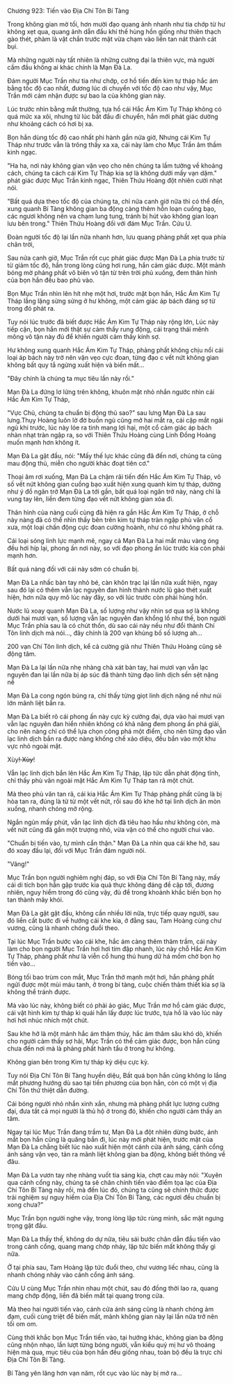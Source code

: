 




Chương 923: Tiến vào Địa Chí Tôn Bí Tàng


Trong không gian mờ tối, hơn mười đạo quang ảnh nhanh như tia chớp từ hư không xẹt qua, quang ảnh dẫn đầu khí thế hùng hồn giống như thiên thạch gào thét, phàm là vật chắn trước mặt vừa chạm vào liền tan nát thành cát bụi.

Mà những người này tất nhiên là những cường đại la thiên vực, mà người cầm đầu không ai khác chính là Mạn Đà La.

Đám người Mục Trần như tia như chớp, cơ hồ tiến đến kim tự tháp hắc ám bằng tốc độ cao nhất, đương lúc di chuyển với tốc độ cao như vậy, Mục Trần mới cảm nhận được sự bao la của không gian này.

Lúc trước nhìn bằng mắt thường, tựa hồ cái Hắc Ám Kim Tự Tháp không có quá mức xa xôi, nhưng từ lúc bắt đầu đi chuyển, hắn mới phát giác dường như khoảng cách có hơi bị xa.

Bọn hắn dùng tốc độ cao nhất phi hành gần nửa giờ, Nhưng cái Kim Tự Tháp như trước vẫn là trông thấy xa xa, cái này làm cho Mục Trần âm thầm kinh ngạc.

"Ha ha, nơi này không gian vặn vẹo cho nên chúng ta lầm tưởng về khoảng cách, chúng ta cách cái Kim Tự Tháp kia sợ là không dưới mấy vạn dặm." phát giác được Mục Trần kinh ngạc, Thiên Thứu Hoàng đột nhiên cười nhạt nói.

"Bất quá dựa theo tốc độ của chúng ta, chỉ nửa canh giờ nữa thì có thể đến, xung quanh Bí Tàng không gian ba động càng thêm hỗn loạn cuồng bạo, các ngươi không nên va chạm lung tung, tránh bị hút vào không gian loạn lưu bên trong." Thiên Thứu Hoàng đối với đám Mục Trần. Cửu U.

Đoàn người tốc độ lại lần nữa nhanh hơn, lưu quang phảng phất xẹt qua phía chân trời,

Sau nửa canh giờ, Mục Trần rốt cục phát giác được Mạn Đà La phía trước từ từ giảm tốc độ, hắn trong lòng cũng hơi rung, hắn cảm giác được. Một mảnh bóng mờ phảng phất vô biên vô tận từ trên trời phủ xuống, đem thân hình của bọn hắn đều bao phủ vào.

Bọn Mục Trần nhìn lên hít nhẹ một hơi, trước mặt bọn hắn, Hắc Ám Kim Tự Tháp lẳng lặng sừng sửng ở hư không, một cảm giác áp bách đáng sợ từ trong đó phát ra.

Tuy nói lúc trước đã biết được Hắc Ám Kim Tự Tháp này rộng lớn, Lúc này tiếp cận, bọn hắn mới thật sự cảm thấy rung động, cái trạng thái mênh mông vô tận này đủ để khiến người cảm thấy kính sợ.

Hư không xung quanh Hắc Ám Kim Tự Tháp, phảng phất không chịu nổi cái loại áp bách này trở nên vặn vẹo cực đoan, từng đạo c vết nứt không gian không bất quy tắ ngừng xuất hiện và biến mất...

"Đây chính là chúng ta mục tiêu lần này rồi."

Mạn Đà La đứng lơ lửng trên không, khuôn mặt nhỏ nhắn ngước nhìn cái Hắc Ám Kim Tự Tháp,

"Vực Chủ, chúng ta chuẩn bị động thủ sao?" sau lưng Mạn Đà La sau lưng.Thụy Hoàng luôn lờ đờ buồn ngủ cũng mở hai mắt ra, cái cặp mắt ngái ngủ khi trước, lúc này lóe ra tinh mang lợi hại, một cổ cảm giác áp bách nhàn nhạt tràn ngập ra, so với Thiên Thứu Hoàng cùng Linh Đồng Hoàng muốn mạnh hơn không ít.

Mạn Đà La gật đầu, nói: "Mấy thế lực khác cũng đã đến nơi, chúng ta cũng mau động thủ, miễn cho người khác đoạt tiên cơ."

Thoại âm rơi xuống, Mạn Đà La chậm rãi tiến đến Hắc Ám Kim Tự Tháp, vô số vết nứt không gian cuồng bạo xuất hiện xung quanh kim tự tháp, dường như ý đồ ngăn trở Mạn Đà La tới gần, bất quá loại ngăn trở này, nàng chỉ là vung tay lên, liền đem từng đạo vết nứt không gian xóa đi.

Thân hình của nàng cuối cùng đã hiện ra gần Hắc Ám Kim Tự Tháp, ở chỗ này nàng đã có thể nhìn thấy bên trên kim tự tháp tràn ngập phù văn cổ xưa, một loại chấn động cực đoan cường hoành, như có như không phát ra.

Cái loại sóng linh lực mạnh mẽ, ngay cả Mạn Đà La hai mắt màu vàng óng đều hơi híp lại, phong ấn nơi này, so với đạo phong ấn lúc trước kia còn phải mạnh hơn.

Bất quá nàng đối với cái này sớm có chuẩn bị.

Mạn Đà La nhấc bàn tay nhỏ bé, càn khôn trạc lại lần nữa xuất hiện, ngay sau đó lại có thêm vẫn lạc nguyên đan hình thành nước lũ gào thét xuất hiện, hơn nữa quy mô lúc này đây, so với lúc trước còn phải hùng hồn.

Nước lũ xoay quanh Mạn Đà La, số lượng như vậy nhìn sơ qua sợ là không dưới hai mươi vạn, số lượng vẫn lạc nguyên đan khổng lồ như thế, bọn người Mục Trần phía sau là có chút thốn, dù sao cái này nếu như đổi thành Chí Tôn linh dịch mà nói..., đây chính là 200 vạn khủng bố số lượng ah...

200 vạn Chí Tôn linh dịch, kể cả cường giả như Thiên Thứu Hoàng cũng sẽ động tâm.

Mạn Đà La lại lần nữa nhẹ nhàng chà xát bàn tay, hai mươi vạn vẫn lạc nguyên đan lại lần nữa bị áp súc đã thành từng đạo linh dịch sền sệt nặng nề

Mạn Đà La cong ngón búng ra, chỉ thấy từng giọt linh dịch nặng nề như núi lớn mãnh liệt bắn ra.

Mạn Đà La biết rõ cái phong ấn này cực kỳ cường đại, dựa vào hai mươi vạn vẫn lạc nguyên đan hiển nhiên không có khả năng đem phong ấn phá giải, cho nên nàng chỉ có thể lựa chọn công phá một điểm, cho nên từng đạo vẫn lạc linh dịch bắn ra được nàng khống chế xảo diệu, đều bắn vào một khu vực nhỏ ngoài mặt.

Xùy~~! Xùy~~!

Vẫn lạc linh dịch bắn lên Hắc Ám Kim Tự Tháp, lập tức dẫn phát động tĩnh, chỉ thấy phù văn ngoài mặt Hắc Ám Kim Tự Tháp tan rã một chút.

Mà theo phù văn tan rã, cái kia Hắc Ám Kim Tự Tháp phảng phất cũng là bị hòa tan ra, đúng là từ từ một vết nứt, rồi sau đó khe hở tại linh dịch ăn mòn xuống, nhanh chóng mở rộng.

Ngắn ngủn mấy phút, vẫn lạc linh dịch đã tiêu hao hầu như không còn, mà vết nứt cũng đã gần một trượng nhỏ, vừa vặn có thể cho người chui vào.

"Chuẩn bị tiến vào, tự mình cẩn thận." Mạn Đà La nhìn qua cái khe hở, sau đó xoay đầu lại, đối với Mục Trần đám người nói.

"Vâng!"

Mục Trần bọn người nghiêm nghị đáp, so với Địa Chí Tôn Bí Tàng này, mấy cái di tích bọn hắn gặp trước kia quả thực không đáng đề cập tới, đương nhiên, nguy hiểm trong đó cũng vậy, đủ để trong khoảnh khắc biến bọn họ tan thành mây khói.

Mạn Đà La gật gật đầu, không cần nhiều lời nữa, trực tiếp quay người, sau đó liền cất bước đi về hướng cái khe kia, ở đằng sau, Tam Hoàng cùng chư vương, cũng là nhanh chóng đuổi theo.

Tại lúc Mục Trần bước vào cái khe, hắc ám càng thêm thâm trầm, cái này làm cho bọn người Mục Trần hơi hơi tim đập nhanh, lúc này chỗ Hắc Ám Kim Tự Tháp, phảng phất như là viễn cổ hung thú hung dữ há mồm chờ bọn họ tiến vào...

Bóng tối bao trùm con mắt, Mục Trần thở mạnh một hơi, hắn phảng phất ngửi được một mùi máu tanh, ở trong bí tàng, cuộc chiến thảm thiết kia sợ là không thể tránh được.

Mà vào lúc này, không biết có phải ảo giác, Mục Trần mơ hồ cảm giác được, cái vật hình kim tự tháp kì quái hắn lấy được lúc trước, tựa hồ là vào lúc này hơi hơi nhúc nhích một chút.

Sau khe hở là một mảnh hắc ám thâm thúy, hắc ám thâm sâu khó dò, khiến cho người cảm thấy sợ hãi, Mục Trần có thể cảm giác được, bọn hắn cũng chưa đến nơi mà là phảng phất hành tẩu ở trong hư không.

Không gian bên trong Kim tự tháp kỳ diệu cực kỳ.

Tuy nói Địa Chí Tôn Bí Tàng huyền diệu, Bất quá bọn hắn cũng không lo lắng mất phương hướng dù sao tại tiền phương của bọn hắn, còn có một vị địa Chí Tôn thứ thiệt dẫn đường.

Cái bóng người nhỏ nhắn xinh xắn, nhưng mà phảng phất lực lượng cường đại, đưa tất cả mọi người là thủ hộ ở trong đó, khiến cho người cảm thấy an tâm.

Ngay tại lúc Mục Trần đang trầm tư, Mạn Đà La đột nhiên dừng bước, ánh mắt bọn hắn cũng là quăng bắn đi, lúc này mới phát hiện, trước mặt của Mạn Đà La chẳng biết lúc nào xuất hiện một cánh cửa ánh sáng, cánh cổng ánh sáng vặn vẹo, tản ra mãnh liệt không gian ba động, không biết thông về đâu.

Mạn Đà La vươn tay nhẹ nhàng vuốt tia sáng kia, chợt cau mày nói: "Xuyên qua cánh cổng này, chúng ta sẽ chân chính tiến vào điểm tọa lạc của Địa Chí Tôn Bí Tàng này rồi, mà đến lúc đó, chúng ta cũng sẽ chính thức được trải nghiệm sự nguy hiểm của Địa Chí Tôn Bí Tàng, các ngươi đều chuẩn bị xong chưa?"

Mục Trần bọn người nghe vậy, trong lòng lập tức rùng mình, sắc mặt ngưng trọng gật đầu.

Mạn Đà La thấy thế, không do dự nữa, tiêu sái bước chân dẫn đầu tiến vào trong cánh cổng, quang mang chớp nháy, lập tức biến mất không thấy gì nữa.

Ở tại phía sau, Tam Hoàng lập tức đuổi theo, chư vương liếc nhau, cũng là nhanh chóng nhảy vào cánh cổng ánh sáng.

Cửu U cùng Mục Trần nhìn nhau một chút, sau đó đồng thời lao ra, quang mang chớp động, liền đã biến mất tại quang trong cửa.

Mà theo hai người tiến vào, cánh cửa ánh sáng cũng là nhanh chóng ảm đạm, cuối cùng triệt để biến mất, mảnh không gian này lại lần nữa trở nên tối om om.

Cùng thời khắc bọn Mục Trần tiến vào, tại hướng khác, không gian ba động cũng nhộn nhạo, lần lượt từng bóng người, vẫn kiểu quỷ mị hư vô thoáng hiện mà qua, mục tiêu của bọn hắn đều giống nhau, toàn bộ đều là trực chỉ Địa Chí Tôn Bí Tàng.

Bí Tàng yên lăng hơn vạn năm, rốt cục vào lúc này bị mở ra...




